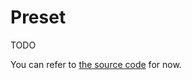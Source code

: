 # Preset

TODO

You can refer to [the source code](https://github.com/Mrtenz/SoundFont3/blob/master/src/types/preset.ts#L40) for now.
